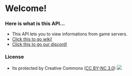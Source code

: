 # Welcome!
### Here is what is this API...
- This API lets you to view informations from game servers.
- [Click this to go wiki!](https://github.com/lyertia/api.lyertia.wtf/wiki)
- [Click this to go our discord!](https://discord.gg/mv9Tbky42T)

### License
 - Its protected by Creative Commons ([CC BY-NC 3.0](https://creativecommons.org/licenses/by-nc/3.0/))
<img src="https://licensebuttons.net/l/by-nc/3.0/88x31.png"></img>
